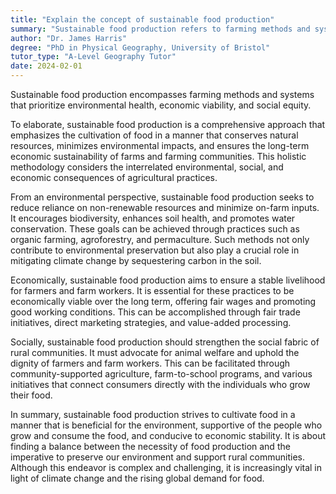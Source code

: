 ```yaml
---
title: "Explain the concept of sustainable food production"
summary: "Sustainable food production refers to farming methods and systems that are environmentally friendly, economically viable and socially just."
author: "Dr. James Harris"
degree: "PhD in Physical Geography, University of Bristol"
tutor_type: "A-Level Geography Tutor"
date: 2024-02-01
---
```


Sustainable food production encompasses farming methods and systems that prioritize environmental health, economic viability, and social equity.

To elaborate, sustainable food production is a comprehensive approach that emphasizes the cultivation of food in a manner that conserves natural resources, minimizes environmental impacts, and ensures the long-term economic sustainability of farms and farming communities. This holistic methodology considers the interrelated environmental, social, and economic consequences of agricultural practices.

From an environmental perspective, sustainable food production seeks to reduce reliance on non-renewable resources and minimize on-farm inputs. It encourages biodiversity, enhances soil health, and promotes water conservation. These goals can be achieved through practices such as organic farming, agroforestry, and permaculture. Such methods not only contribute to environmental preservation but also play a crucial role in mitigating climate change by sequestering carbon in the soil.

Economically, sustainable food production aims to ensure a stable livelihood for farmers and farm workers. It is essential for these practices to be economically viable over the long term, offering fair wages and promoting good working conditions. This can be accomplished through fair trade initiatives, direct marketing strategies, and value-added processing.

Socially, sustainable food production should strengthen the social fabric of rural communities. It must advocate for animal welfare and uphold the dignity of farmers and farm workers. This can be facilitated through community-supported agriculture, farm-to-school programs, and various initiatives that connect consumers directly with the individuals who grow their food.

In summary, sustainable food production strives to cultivate food in a manner that is beneficial for the environment, supportive of the people who grow and consume the food, and conducive to economic stability. It is about finding a balance between the necessity of food production and the imperative to preserve our environment and support rural communities. Although this endeavor is complex and challenging, it is increasingly vital in light of climate change and the rising global demand for food.
    
